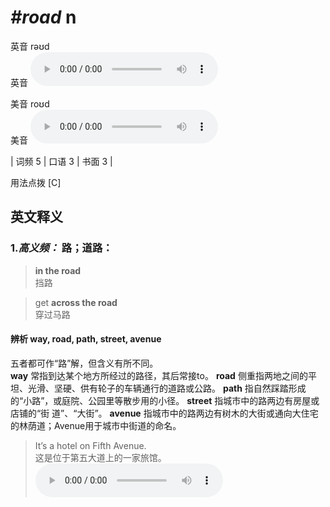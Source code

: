 # ***\#road*** n
英音 rəʊd  
英音
<audio src="./media/road-B.aac" controls="controls"></audio>

美音 roʊd  
美音
<audio src="./media/road.aac" controls="controls"></audio>



| 词频 5 | 口语 3 | 书面 3 |  

用法点拨  [C]

英文释义
---
### 1.*高义频：* **路；道路：**  

 > **in the road**   
 > 挡路    

 > get **across the road**   
 > 穿过马路    

#### 辨析 way, road, path, street, avenue
五者都可作“路”解，但含义有所不同。  
**way** 常指到达某个地方所经过的路径，其后常接to。
**road** 侧重指两地之间的平坦、光滑、坚硬、供有轮子的车辆通行的道路或公路。
**path** 指自然踩踏形成的“小路”，或庭院、公园里等散步用的小径。
**street** 指城市中的路两边有房屋或店铺的“街 道”、“大街”。
**avenue** 指城市中的路两边有树木的大街或通向大住宅的林荫道；Avenue用于城市中街道的命名。
 > It’s a hotel on Fifth Avenue.  
 > 这是位于第五大道上的一家旅馆。    
<audio src="./media/26-way.aac" controls="controls"></audio>



